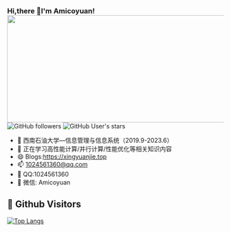 ### Hi,there 👋I'm Amicoyuan! <img align="right" height=250  width=530 src="https://github-readme-stats.vercel.app/api?username=Amicoyuan&show_icons=true&theme=vue">
![GitHub followers](https://img.shields.io/github/followers/Amicoyuan?style=social)   ![GitHub User's stars](https://img.shields.io/github/stars/Amicoyuan?style=social)
- 🔭 西南石油大学—信息管理与信息系统（2019.9-2023.6）
- 🌱 正在学习高性能计算/并行计算/性能优化等相关知识内容
- 😄 Blogs:https://xingyuanjie.top
- 📫 1024561360@qq.com
- 💬 QQ:1024561360
- 🐳 微信: Amicoyuan
## &#x1f92b; Github Visitors

[![Top Langs](https://profile-counter.glitch.me/Amicoyuan/count.svg)](https://github.com/Amicoyuan)
<!--
**Amicoyuan/Amicoyuan** is a ✨ _special_ ✨ repository because its `README.md` (this file) appears on your GitHub profile.

Here are some ideas to get you started:

- 🔭 I’m currently working on ...
- 🌱 I’m currently learning ...
- 👯 I’m looking to collaborate on ...
- 🤔 I’m looking for help with ...
- 💬 Ask me about ...
- 📫 How to reach me: ...
- 😄 Pronouns: ...
- ⚡ Fun fact: ...
-->
